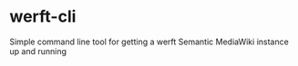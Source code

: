 # werft-cli
Simple command line tool for getting a werft Semantic MediaWiki instance up and running
